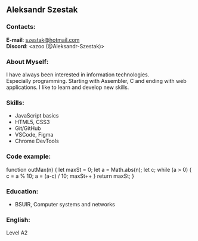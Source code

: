 ## Aleksandr Szestak

### Contacts:
__E-mail__: <szestak@hotmail.com>  
__Discord__: <azoo (@Aleksandr-Szestak)>
### About Myself:
I have always been interested in information technologies.  
Especially programming. Starting with Assembler, C and ending with web applications. 
I like to learn and develop new skills.
### Skills:
- JavaScript basics
- HTML5, CSS3
- Git/GitHub
- VSCode, Figma
- Chrome DevTools
### Code example:
function outMax(n) {
  let maxSt = 0;
  let a = Math.abs(n);
  let c;
  while (a > 0) {
    c = a % 10;
    a = (a-c) / 10;
    maxSt++
  }
  return maxSt;
}
### Education:
- BSUIR, Computer systems and networks
### English:
Level A2